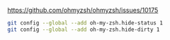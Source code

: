 https://github.com/ohmyzsh/ohmyzsh/issues/10175
```bash
git config --global --add oh-my-zsh.hide-status 1
git config --global --add oh-my-zsh.hide-dirty 1
```